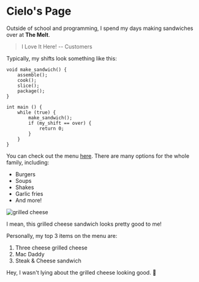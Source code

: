 # Cielo's Page

Outside of school and programming, I spend my days making sandwiches over at **The Melt**.

> I Love It Here!
> -- Customers

Typically, my shifts look something like this:

```
void make_sandwich() {
    assemble();
    cook();
    slice();
    package();
}

int main () {
    while (true) {
        make_sandwich();
        if (my_shift == over) {
            return 0;
        }
    }
}
```

You can check out the menu [here](https://www.themelt.com/our-menu). There are many options for the whole family, including:

- Burgers
- Soups
- Shakes
- Garlic fries
- And more!

![grilled cheese](https://static.wixstatic.com/media/cd81c1_e0702c8e31f44fe292597e03e31b9d9e~mv2.jpg/v1/fill/w_298,h_238,al_c,q_80,usm_0.66_1.00_0.01,enc_auto/cd81c1_e0702c8e31f44fe292597e03e31b9d9e~mv2.jpg)

I mean, this grilled cheese sandwich looks pretty good to me!

Personally, my top 3 items on the menu are:

1. Three cheese grilled cheese
2. Mac Daddy
3. Steak & Cheese sandwich

Hey, I wasn't lying about the grilled cheese looking good. 👀
